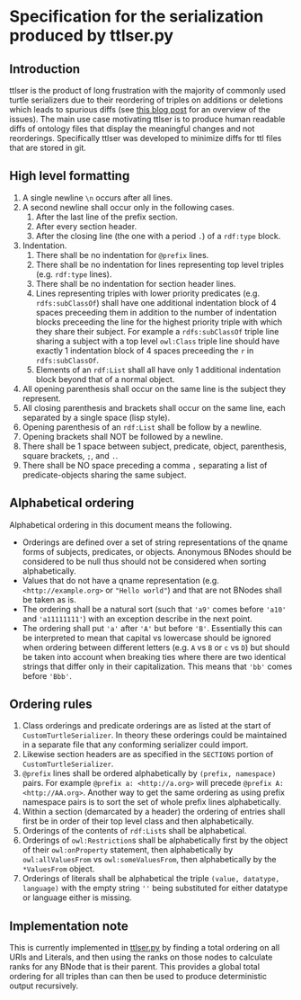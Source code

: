 # Specification for the serialization produced by ttlser.py

## Introduction
ttlser is the product of long frustration with the majority of commonly used
turtle serializers due to their reordering of triples on additions or deletions
which leads to spurious diffs (see
[this blog post](https://douroucouli.wordpress.com/2014/03/30/the-perils-of-managing-owl-in-a-version-control-system/)
for an overview of the issues).
The main use case motivating ttlser is to produce human readable diffs of ontology
files that display the meaningful changes and not reorderings. Specifically ttlser
was developed to minimize diffs for ttl files that are stored in git.

## High level formatting
1. A single newline `\n` occurs after all lines.
2. A second newline shall occur only in the following cases.
    1. After the last line of the prefix section.
    2. After every section header.
    3. After the closing line (the one with a period `.`) of a `rdf:type` block.
3. Indentation.
	1. There shall be no indentation for `@prefix` lines.
	2. There shall be no indentation for lines representing top level triples (e.g. `rdf:type` lines).
	3. There shall be no indentation for section header lines.
	4. Lines representing triples with lower priority predicates (e.g. `rdfs:subClassOf`) shall have one additional indentation block of 4 spaces preceeding them in addition to the number of indentation blocks preceeding the line for the highest priority triple with which they share their subject. For example a `rdfs:subClassOf` triple line sharing a subject with a top level `owl:Class` triple line should have exactly 1 indentation block of 4 spaces preceeding the `r` in `rdfs:subClassOf`.
	5. Elements of an `rdf:List` shall all have only 1 additional indentation block beyond that of a normal object.
4. All opening parenthesis shall occur on the same line is the subject they represent.
5. All closing parenthesis and brackets shall occur on the same line, each separated by a single space (lisp style).
6. Opening parenthesis of an `rdf:List` shall be follow by a newline.
7. Opening brackets shall NOT be followed by a newline.
8. There shall be 1 space between subject, predicate, object, parenthesis, square brackets, `;`, and `.`.
9. There shall be NO space preceding a comma `,` separating a list of predicate-objects sharing the same subject.

## Alphabetical ordering
Alphabetical ordering in this document means the following.
* Orderings are defined over a set of string representations of the qname forms of subjects, predicates, or objects. Anonymous BNodes should be considered to be null thus should not be considered when sorting alphabetically.
* Values that do not have a qname representation (e.g. `<http://example.org>` or `"Hello world"`) and that are not BNodes shall be taken as is.
* The ordering shall be a natural sort (such that `'a9'` comes before `'a10'` and `'a11111111'`) with an exception describe in the next point.
* The ordering shall put `'a'` after `'A'` but before `'B'`. Essentially this can be interpreted to mean that capital vs lowercase should be ignored when ordering between different letters (e.g. `A` vs `B` or `c` vs `D`) but should be taken into account when breaking ties where there are two identical strings that differ only in their capitalization. This means that `'bb'` comes before `'Bbb'`.


## Ordering rules
1. Class orderings and predicate orderings are as listed at the start of `CustomTurtleSerializer`. In theory these orderings could be maintained in a separate file that any conforming serializer could import.
2. Likewise section headers are as specified in the `SECTIONS` portion of `CustomTurtleSerializer`.
3. `@prefix` lines shall be ordered alphabetically by `(prefix, namespace)` pairs. For example `@prefix a: <http://a.org>` will precede `@prefix A: <http://AA.org>`. Another way to get the same ordering as using prefix namespace pairs is to sort the set of whole prefix lines alphabetically.
4. Within a section (demarcated by a header) the ordering of entries shall first be in order of their top level class and then alphabetically.
5. Orderings of the contents of `rdf:List`s shall be alphabetical.
6. Orderings of `owl:Restriction`s shall be alphabetically first by the object of their `owl:onProperty` statement, then alphabetically by `owl:allValuesFrom` vs `owl:someValuesFrom`, then alphabetically by the `*ValuesFrom` object.
7. Orderings of literals shall be alphabetical the triple `(value, datatype, language)` with the empty string `''` being substituted for either datatype or language either is missing.

## Implementation note
This is currently implemented in [ttlser.py](../pyontutils/ttlser.py) by finding a total ordering on all URIs and Literals, and then using the ranks on those nodes to calculate ranks for any BNode that is their parent. This provides a global total ordering for all triples than can then be used to produce deterministic output recursively.

